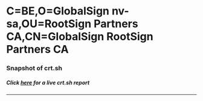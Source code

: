 # C=BE,O=GlobalSign nv-sa,OU=RootSign Partners CA,CN=GlobalSign RootSign Partners CA
### Snapshot of crt.sh
##### Click [here](https://crt.sh/?q=Serial_04000000000127FB9F420F) for a live crt.sh report

---
